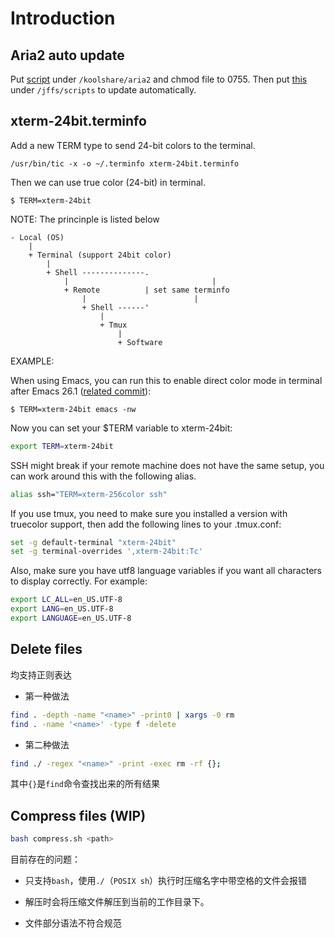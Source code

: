 # Introduction

## Aria2 auto update

Put [script](trackers-list-aria2.sh) under `/koolshare/aria2` and chmod file to
0755. Then put [this](cru.sh) under `/jffs/scripts` to update automatically.

## xterm-24bit.terminfo

Add a new TERM type to send 24-bit colors to the terminal.

`/usr/bin/tic -x -o ~/.terminfo xterm-24bit.terminfo`

Then we can use true color (24-bit) in terminal.

``` shell
$ TERM=xterm-24bit
```

NOTE: The princinple is listed below

```
- Local (OS)
    |
    + Terminal (support 24bit color)
        |
        + Shell --------------.
            |                                |
            + Remote          | set same terminfo
                |                        |
                + Shell ------'
                    |
                    + Tmux
                        |
                        + Software
```

EXAMPLE:

When using Emacs, you can run this to enable direct color mode in terminal after
Emacs 26.1 ([related commit]):

`$ TERM=xterm-24bit emacs -nw`

Now you can set your $TERM variable to xterm-24bit:

``` sh
export TERM=xterm-24bit
```

SSH might break if your remote machine does not have the same setup, you can work around this with the following alias.

``` sh
alias ssh="TERM=xterm-256color ssh"
```

If you use tmux, you need to make sure you installed a version with truecolor support, then add the following lines to your .tmux.conf:

``` sh
set -g default-terminal "xterm-24bit"
set -g terminal-overrides ',xterm-24bit:Tc'
```

Also, make sure you have utf8 language variables if you want all characters to display correctly. For example:

``` sh
export LC_ALL=en_US.UTF-8
export LANG=en_US.UTF-8
export LANGUAGE=en_US.UTF-8
```

## Delete files

均支持正则表达

- 第一种做法

```sh
find . -depth -name "<name>" -print0 | xargs -0 rm
find . -name '<name>' -type f -delete
```

- 第二种做法

```sh
find ./ -regex "<name>" -print -exec rm -rf {};
```

其中`{}`是`find`命令查找出来的所有结果

## Compress files (WIP)

```sh
bash compress.sh <path>
```

目前存在的问题：

- 只支持`bash`，使用`./`（`POSIX sh`）执行时压缩名字中带空格的文件会报错

- 解压时会将压缩文件解压到当前的工作目录下。

- 文件部分语法不符合规范

[related commit]: https://github.com/emacs-mirror/emacs/commit/e463e5762bbe628be3d15da066a90f079a8468b3
